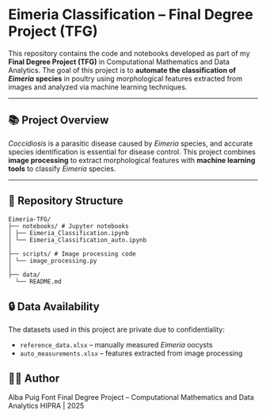 # Eimeria Classification – Final Degree Project (TFG)

This repository contains the code and notebooks developed as part of my **Final Degree Project (TFG)** in Computational Mathematics and Data Analytics. The goal of this project is to **automate the classification of *Eimeria* species** in poultry using morphological features extracted from images and analyzed via machine learning techniques.

---

## 📚 Project Overview

*Coccidiosis* is a parasitic disease caused by *Eimeria* species, and accurate species identification is essential for disease control. This project combines **image processing** to extract morphological features with **machine learning tools** to classify *Eimeria* species.

---

## 📂 Repository Structure
```
Eimeria-TFG/
├── notebooks/ # Jupyter notebooks
│ ├── Eimeria_Classification.ipynb
│ └── Eimeria_Classification_auto.ipynb
│
├── scripts/ # Image processing code
│ └── image_processing.py
│
├── data/
  └── README.md
```
## 🔒 Data Availability
The datasets used in this project are private due to confidentiality:

- `reference_data.xlsx` – manually measured *Eimeria* oocysts  
- `auto_measurements.xlsx` – features extracted from image processing

## 👩‍🔬 Author
Alba Puig Font
Final Degree Project – Computational Mathematics and Data Analytics
HIPRA | 2025

